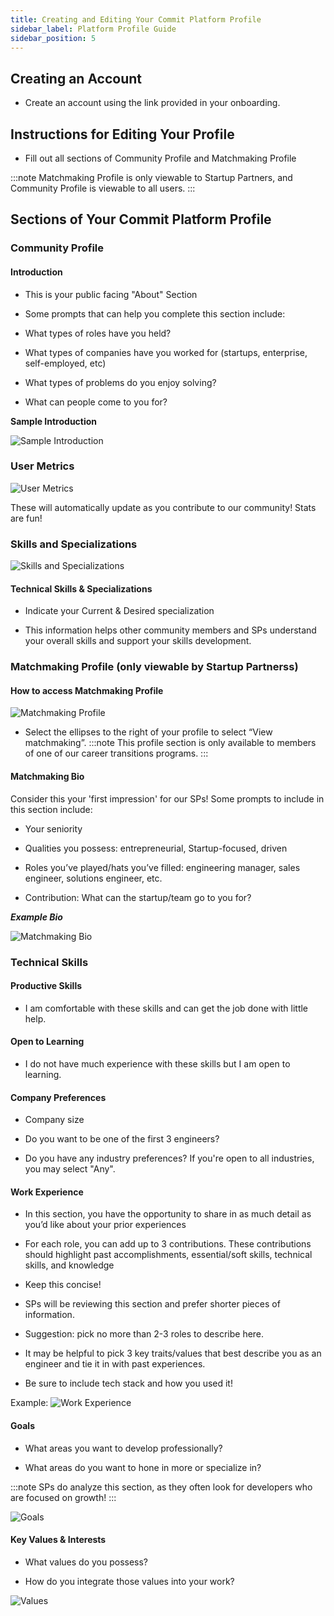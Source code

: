 ```yaml
---
title: Creating and Editing Your Commit Platform Profile
sidebar_label: Platform Profile Guide
sidebar_position: 5
---
```


## Creating an Account[​](https://docs.commit.dev/epresources/ep-profile-guide#creating-an-account)

-   Create an account using the link provided in your onboarding.
    

## Instructions for Editing Your Profile

-   Fill out all sections of Community Profile and Matchmaking Profile
    
:::note
Matchmaking Profile is only viewable to Startup Partners, and Community Profile is viewable to all users.
:::
    

## Sections of Your Commit Platform Profile

### Community Profile

#### Introduction

-   This is your public facing "About" Section
    
-   Some prompts that can help you complete this section include:
    
-   What types of roles have you held?
    
-   What types of companies have you worked for (startups, enterprise, self-employed, etc)
    
-   What types of problems do you enjoy solving?
    
-   What can people come to you for?

**Sample Introduction**

![Sample Introduction](./SampleIntroduction.png)

### User Metrics

![User Metrics](./UserMetrics.png)

These will automatically update as you contribute to our community! Stats are fun!

### Skills and Specializations

![Skills and Specializations](./SkillSpecializations.png)

#### Technical Skills & Specializations

-   Indicate your Current & Desired specialization
    
-   This information helps other community members and SPs understand your overall skills and support your skills development.
    

### Matchmaking Profile (only viewable by Startup Partnerss)

  

#### How to access Matchmaking Profile

![Matchmaking Profile](./MatchmakingProfile.png)

- Select the ellipses to the right of your profile to select “View matchmaking”.
:::note
This profile section is only available to members of one of our career transitions programs.
:::

#### Matchmaking Bio

Consider this your 'first impression' for our SPs! Some prompts to include in this section include:

-   Your seniority
    
-   Qualities you possess: entrepreneurial, Startup-focused, driven
    
-   Roles you’ve played/hats you’ve filled: engineering manager, sales engineer, solutions engineer, etc.
    
-   Contribution: What can the startup/team go to you for?
    

***Example Bio***

![Matchmaking Bio](./MatchmakingBio.png)

### Technical Skills

#### Productive Skills

-   I am comfortable with these skills and can get the job done with little help.
    

#### Open to Learning
-   I do not have much experience with these skills but I am open to learning.
    
 
#### Company Preferences

-   Company size
    
-   Do you want to be one of the first 3 engineers?
    
-   Do you have any industry preferences? If you're open to all industries, you may select "Any".
    

#### Work Experience
-   In this section, you have the opportunity to share in as much detail as you’d like about your prior experiences
    
-   For each role, you can add up to 3 contributions. These contributions should highlight past accomplishments, essential/soft skills, technical skills, and knowledge
    
-   Keep this concise!
    
-   SPs will be reviewing this section and prefer shorter pieces of information.
    
-   Suggestion: pick no more than 2-3 roles to describe here.
    
-   It may be helpful to pick 3 key traits/values that best describe you as an engineer and tie it in with past experiences.

- Be sure to include tech stack and how you used it!

Example:
![Work Experience](./WorkExperienceExample.png)

    

#### Goals

-   What areas you want to develop professionally?
    
-   What areas do you want to hone in more or specialize in?
    
 :::note
 SPs do analyze this section, as they often look for developers who are focused on growth!
 :::
    
![Goals](./CareerGoals.png)

#### Key Values & Interests

-   What values do you possess?
    
-   How do you integrate those values into your work?

![Values](./ValuesExample.png)
